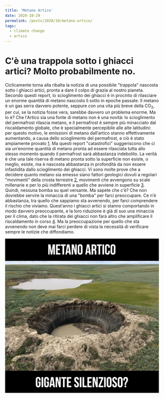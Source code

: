 ```yaml
---
title: 'Metano Artico'
date: 2020-10-29
permalink: /posts/2020/10/metano-artico/
tags:
  - climate change
  - artico
---
```


C&prime;&egrave; una trappola sotto i ghiacci artici? Molto probabilmente no.
======
Ciclicamente torna alla ribalta la notizia di una possibile &quot;trappola&quot; nascosta sotto i ghiacci artici, pronta a dare il colpo di grazia al nostro pianeta. Secondo questi report, lo scioglimento dei ghiacci &egrave; in procinto di rilasciare un enorme quantit&agrave; di metano nascosto l&igrave; sotto in epoche passate. Il metano &egrave; un gas serra davvero potente, seppure con una vita pi&ugrave; breve della CO<sub>2</sub>, per cui, se la notizia fosse vera, sarebbe davvero un problema enorme. Ma lo &egrave;?
Che l&prime;Artico sia una fonte di metano non &egrave; una novit&agrave;: lo scioglimento del permafrost rilascia metano, e il permafrost &egrave; sempre pi&ugrave; minacciato dal riscaldamento globale, che &egrave; specialmente percepibile alle alte latitudini: per questo motivo, le emissioni di metano dall&prime;artico stanno effettivamente aumentando, a causa dello scioglimento del permafrost, e ci&ograve; &egrave; stato ampiamente provato [1](https://essd.copernicus.org/articles/12/1561/2020/?fbclid=IwAR1q511HAT-8j_eMmGXLCOvSpyt_UdVJtjAIPibaQO7IfLbcwqu5lKq-8ww). Ma questi report &quot;catastrofici&quot; suggeriscono che ci sia un&prime;enorme quantit&agrave; di metano pronta ad essere rilasciata tutta allo stesso momento quando il permafrost sar&agrave; abbastanza indebolito. La verit&agrave; &egrave; che una tale riserva di metano pronta sotto la superficie non esiste, o meglio, esiste, ma &egrave; nascosta abbastanza in profondit&agrave; da non essere infastidita dallo scioglimento dei ghiacci. Vi sono molte prove che a decidere quanto metano sia emesso siano fattori geologici dovuti a regolari &quot;movimenti&quot; della crosta terrestre [2](http://geosci.uchicago.edu/~archer/reprints/archer.2007.hydrate_rev.pdf?fbclid=IwAR34zG4Wg50dg3ZExtThTwvxptI_2UATbLbRDxZTdgpAKcSW5ymlyv1U6uQ), movimenti che avvengono su scale millenarie e per lo pi&ugrave; indifferenti a quello che avviene in superficie [3](https://aslopubs.onlinelibrary.wiley.com/doi/full/10.1002/lno.10307?fbclid=IwAR0Gh0bsA8qZ1zESmidocH6EV1Tk0d6pnFYH3YQWcb9GdETuXsSIAGr0018).
Quindi, nessuna bomba su quel versante. Ma sapete che c&prime;&egrave;? Che non dovrebbe servire la minaccia di una &quot;bomba&quot; per farci preoccupare. Ce n&prime;&egrave; abbastanza, tra quello che sappiamo sta avvenendo, per farci comprendere il rischio che viviamo. Quest&prime;anno i ghiacci artici si stanno comportando in modo davvero preoccupante, e la loro riduzione &egrave; gi&agrave; di suo una minaccia per il clima, dato che la ritirata dei ghiacci non far&agrave; altro che amplificare il riscaldamento in corso [4](https://www.focus.it/scienza/scienze/criosfera-cambiamento-climatico-e-ghiacci-polari?fbclid=IwAR3W9I3gnEl5mije1YQho5oED4okp9kg06DaahOgai488eOG3Qx7NVrIEiA). Ma la preoccupazione per quello che sta avvenendo non deve mai farci perdere di vista la necessit&agrave; di verificare sempre le notizie che diffondiamo.

<img src='/images/methane.jpg'>